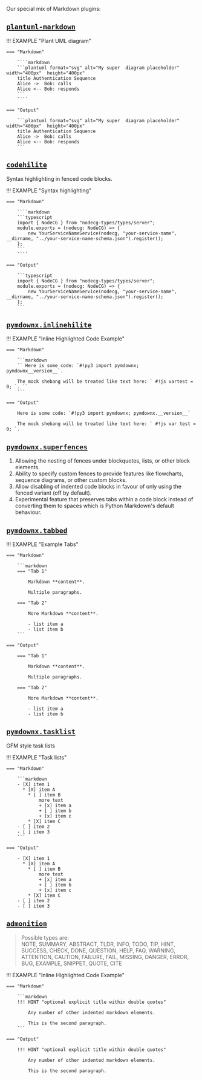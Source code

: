Our special mix of Markdown plugins:

## [`plantuml-markdown`](https://github.com/mikitex70/plantuml-markdown)

!!! EXAMPLE "Plant UML diagram"

    === "Markdown"

        ````markdown
        ```plantuml format="svg" alt="My super  diagram placeholder"   width="400px"  height="400px"
        title Authentication Sequence
        Alice ->  Bob: calls
        Alice <-- Bob: responds
        ```
        ````

    === "Output"

        ```plantuml format="svg" alt="My super  diagram placeholder"   width="400px"  height="400px"
        title Authentication Sequence
        Alice ->  Bob: calls
        Alice <-- Bob: responds
        ```

## [`codehilite`](https://python-markdown.github.io/extensions/code_hilite/)

Syntax highlighting in fenced code blocks.

!!! EXAMPLE "Syntax highlighting"

    === "Markdown"

        ````markdown
        ```typescript
        import { NodeCG } from "nodecg-types/types/server";
        module.exports = (nodecg: NodeCG) => {
            new YourServiceNameService(nodecg, "your-service-name", __dirname, "../your-service-name-schema.json").register();
        };
        ```
        ````

    === "Output"

        ```typescript
        import { NodeCG } from "nodecg-types/types/server";
        module.exports = (nodecg: NodeCG) => {
            new YourServiceNameService(nodecg, "your-service-name", __dirname, "../your-service-name-schema.json").register();
        };
        ```

## [`pymdownx.inlinehilite`](https://facelessuser.github.io/pymdown-extensions/extensions/inlinehilite/)

!!! EXAMPLE "Inline Highlighted Code Example"

    === "Markdown"

        ```markdown
        `` Here is some code: `#!py3 import pymdownx; pymdownx__version__`.

        The mock shebang will be treated like text here: ` #!js vartest = 0; `. ``
        ```

    === "Output"

        Here is some code: `#!py3 import pymdownx; pymdownx.__version__`

        The mock shebang will be treated like text here: ` #!js var test = 0; `.

## [`pymdownx.superfences`](https://facelessuser.github.io/pymdown-extensions/extensions/superfences/)

1.  Allowing the nesting of fences under blockquotes, lists, or other block elements.
2.  Ability to specify custom fences to provide features like flowcharts, sequence diagrams, or other
    custom blocks.
3.  Allow disabling of indented code blocks in favour of only using the fenced variant (off by default).
4.  Experimental feature that preserves tabs within a code block instead of converting them to spaces which is Python
    Markdown's default behaviour.

## [`pymdownx.tabbed`](https://facelessuser.github.io/pymdown-extensions/extensions/tabbed/)

!!! EXAMPLE "Example Tabs"

    === "Markdown"

        ```markdown
        === "Tab 1"

            Markdown **content**.

            Multiple paragraphs.

        === "Tab 2"

            More Markdown **content**.

            - list item a
            - list item b
        ```

    === "Output"

        === "Tab 1"

            Markdown **content**.

            Multiple paragraphs.

        === "Tab 2"

            More Markdown **content**.

            - list item a
            - list item b

## [`pymdownx.tasklist`](https://facelessuser.github.io/pymdown-extensions/extensions/tasklist/)

GFM style task lists

!!! EXAMPLE "Task lists"

    === "Markdown"

        ```markdown
        - [X] item 1
          * [X] item A
            * [ ] item B
                more text
                + [x] item a
                + [ ] item b
                + [x] item c
            * [X] item C
        - [ ] item 2
        - [ ] item 3
        ```

    === "Output"

        - [X] item 1
          * [X] item A
            * [ ] item B
                more text
                + [x] item a
                + [ ] item b
                + [x] item c
            * [X] item C
        - [ ] item 2
        - [ ] item 3

## [`admonition`](https://python-markdown.github.io/extensions/admonition/)

> Possible types are:  
> NOTE, SUMMARY, ABSTRACT, TLDR, INFO, TODO, TIP, HINT, SUCCESS, CHECK, DONE, QUESTION, HELP, FAQ, WARNING, ATTENTION, CAUTION, FAILURE, FAIL, MISSING, DANGER, ERROR, BUG, EXAMPLE, SNIPPET, QUOTE, CITE

!!! EXAMPLE "Inline Highlighted Code Example"

    === "Markdown"

        ```markdown
        !!! HINT "optional explicit title within double quotes"

            Any number of other indented markdown elements.

            This is the second paragraph.
        ```

    === "Output"

        !!! HINT "optional explicit title within double quotes"

            Any number of other indented markdown elements.

            This is the second paragraph.
